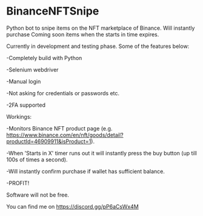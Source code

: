 # BinanceNFTSnipe
Python bot to snipe items on the NFT marketplace of Binance. Will instantly purchase Coming soon items when the starts in time expires.

Currently in development and testing phase. Some of the features below:

-Completely build with Python

-Selenium webdriver

-Manual login

-Not asking for credentials or passwords etc.

-2FA supported


Workings:

-Monitors Binance NFT product page (e.g. https://www.binance.com/en/nft/goods/detail?productId=46909911&isProduct=1).

-When 'Starts in X' timer runs out it will instantly press the buy button (up till 100s of times a second).

-Will instantly confirm purchase if wallet has sufficient balance.

-PROFIT!

Software will not be free.

You can find me on https://discord.gg/pP6aCsWx4M
